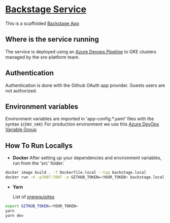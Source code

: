 # [Backstage Service](https://portal.platform.buy4.io/)

This is a scaffolded [Backstage App](https://backstage.io)

## Where is the service running

The service is deployed using an [Azure Devops Pipeline](https://stonepagamentos.visualstudio.com/chapter-sre/_build?definitionId=5242) to GKE clusters managed by the sre-platform team.

## Authentication

Authentication is done with the Github OAuth app provider. Guests users are not authorized.

## Environment variables

Environment variables are imported in 'app-config.*.yaml' files with the syntax `${ENV_VAR}`
For production environment we use this [Azure DevOps Variable Group](https://stonepagamentos.visualstudio.com/chapter-sre/_library?itemType=VariableGroups&view=VariableGroupView&variableGroupId=5506)

## How To Run Locallys

* **Docker**
After setting up your dependencies and environment variables, run from the 'src' folder:

```sh
docker image build . -f Dockerfile.local --tag backstage.local
docker run -d -p7007:7007 -e GITHUB_TOKEN=<YOUR_TOKEN> backstage.local
```

* **Yarn**

    List of [prerequisites](https://backstage.io/docs/getting-started/#prerequisites)

```sh
export GITHUB_TOKEN=<YOUR_TOKEN>
yarn
yarn dev
```
